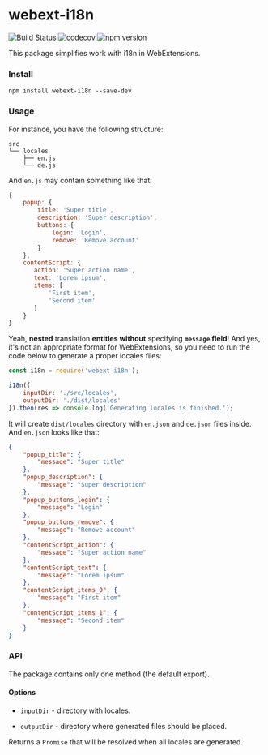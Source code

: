 # webext-i18n

[![Build Status](https://travis-ci.org/ivantsov/webext-i18n.svg?branch=master)](https://travis-ci.org/ivantsov/webext-i18n)
[![codecov](https://codecov.io/gh/ivantsov/webext-i18n/branch/master/graph/badge.svg)](https://codecov.io/gh/ivantsov/webext-i18n)
[![npm version](https://badge.fury.io/js/webext-i18n.svg)](https://badge.fury.io/js/webext-i18n)

This package simplifies work with i18n in WebExtensions.

### Install

`npm install webext-i18n --save-dev`

### Usage

For instance, you have the following structure:

```
src
└── locales
    ├── en.js
    └── de.js   
```

And `en.js` may contain something like that:

```js
{
    popup: {
        title: 'Super title',
        description: 'Super description',
        buttons: {
            login: 'Login',
            remove: 'Remove account'
        }
    },
    contentScript: {
       action: 'Super action name',
       text: 'Lorem ipsum',
       items: [
           'First item',
           'Second item'
       ]
    }
}
```

Yeah, **nested** translation **entities without** specifying **`message` field**! And yes, it's not an appropriate format for WebExtensions, so you need to run the code below to generate a proper locales files:

```js
const i18n = require('webext-i18n');

i18n({
    inputDir: './src/locales',
    outputDir: './dist/locales'
}).then(res => console.log('Generating locales is finished.');
```

It will create `dist/locales` directory with `en.json` and `de.json` files inside. And `en.json` looks like that:

```json
{
    "popup_title": {
        "message": "Super title"
    },
    "popup_description": {
        "message": "Super description"
    },
    "popup_buttons_login": {
        "message": "Login"
    },
    "popup_buttons_remove": {
        "message": "Remove account"
    },
    "contentScript_action": {
        "message": "Super action name"
    },
    "contentScript_text": {
        "message": "Lorem ipsum"
    },
    "contentScript_items_0": {
        "message": "First item"
    },
    "contentScript_items_1": {
        "message": "Second item"
    }
}
```

### API

The package contains only one method (the default export).

#### Options

- `inputDir` - directory with locales.

- `outputDir` - directory where generated files should be placed.

Returns a `Promise` that will be resolved when all locales are generated.
